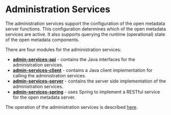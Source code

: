 <!-- SPDX-License-Identifier: Apache-2.0 -->

# Administration Services

The administration services support the configuration of the open metadata server functions.
This configuration determines which of the open metadata services are active.  It also supports
querying the runtime (operational) state of the open metadata components.

There are four modules for the administration services:

* **[admin-services-api](admin-services-api)** - contains the Java interfaces for the administration services.
* **[admin-services-client](admin-services-client)** - contains a Java client implementation for calling
the administration services.
* **[admin-services-server](admin-services-server)** - contains the server side implementation of the
administration services.
* **[admin-services-spring](admin-services-spring)** - uses Spring to implement a RESTful service
for the open metadata server.

The operation of the administration services is described [here](Using-the-Admin-Services.md).